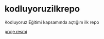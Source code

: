 # kodluyoruzilkrepo
Kodluyoruz Eğitimi kapsamında açtığım ilk repo

[proje resmi](https://raw.githubusercontent.com/Kodluyoruz/taskforce/main/git/odev1/figures/markdown.png)